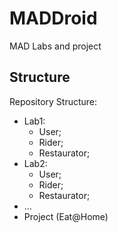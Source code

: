 # MADDroid
MAD Labs and project

## Structure

Repository Structure:

 - Lab1:
   - User;
   - Rider;
   - Restaurator;
 - Lab2:
   - User;
   - Rider;
   - Restaurator;
 - ...
 - Project (Eat@Home)
